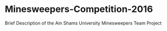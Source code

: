 # Minesweepers-Competition-2016
Brief Description of the Ain Shams University Minesweepers Team Project
